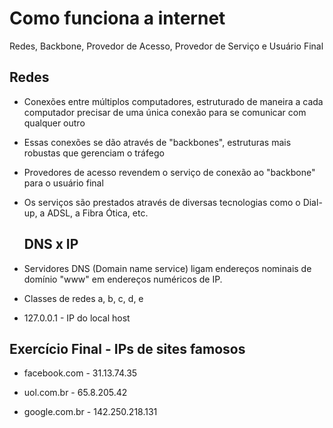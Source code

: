 # Como funciona a internet
Redes, Backbone, Provedor de Acesso, Provedor de Serviço e Usuário Final

## Redes

- Conexões entre múltiplos computadores, estruturado de maneira a cada computador precisar de uma única conexão para se comunicar com qualquer outro

- Essas conexões se dão através de "backbones", estruturas mais robustas que gerenciam o tráfego

- Provedores de acesso revendem o serviço de conexão ao "backbone" para o usuário final

- Os serviços são prestados através de diversas tecnologias como o Dial-up, a ADSL, a Fibra Ótica, etc.

  ## DNS x IP

- Servidores DNS (Domain name service) ligam endereços nominais de domínio "www" em endereços numéricos de IP.

- Classes de redes a, b, c, d, e

- 127.0.0.1 - IP do local host



## Exercício Final - IPs de sites famosos

- facebook.com - 31.13.74.35

- uol.com.br - 65.8.205.42

- google.com.br - 142.250.218.131

  
